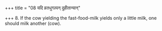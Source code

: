 +++
title = "08 यदि व्रतधुगल्पन् दुहीतान्यान्"

+++
8. If the cow yielding the fast-food-milk yields only a little milk, one should milk another (cow).
